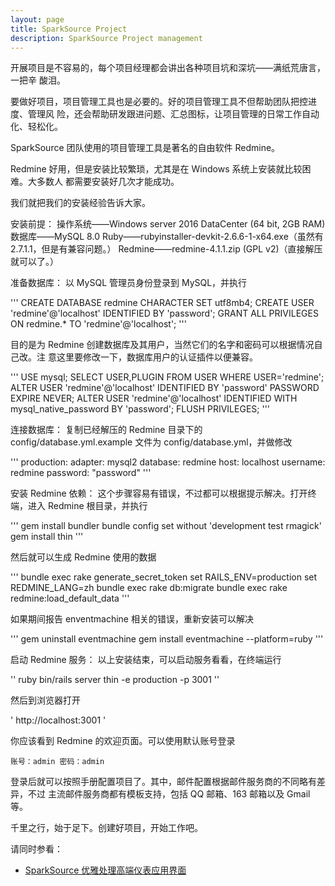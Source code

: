 ```yaml
---
layout: page
title: SparkSource Project
description: SparkSource Project management
---
```


开展项目是不容易的，每个项目经理都会讲出各种项目坑和深坑——满纸荒唐言，一把辛
酸泪。

要做好项目，项目管理工具也是必要的。好的项目管理工具不但帮助团队把控进度、管理风
险，还会帮助研发跟进问题、汇总图标，让项目管理的日常工作自动化、轻松化。

SparkSource 团队使用的项目管理工具是著名的自由软件 Redmine。

Redmine 好用，但是安装比较繁琐，尤其是在 Windows 系统上安装就比较困难。大多数人
都需要安装好几次才能成功。

我们就把我们的安装经验告诉大家。

安装前提：
操作系统——Windows server 2016 DataCenter (64 bit, 2GB RAM)
数据库——MySQL 8.0
Ruby——rubyinstaller-devkit-2.6.6-1-x64.exe（虽然有2.7.1.1，但是有兼容问题。）
Redmine——redmine-4.1.1.zip (GPL v2)（直接解压就可以了。）

准备数据库：
以 MySQL 管理员身份登录到 MySQL，并执行

'''
CREATE DATABASE redmine CHARACTER SET utf8mb4;
CREATE USER 'redmine'@'localhost' IDENTIFIED BY 'password';
GRANT ALL PRIVILEGES ON redmine.* TO 'redmine'@'localhost';
'''

目的是为 Redmine 创建数据库及其用户，当然它们的名字和密码可以根据情况自己改。注
意这里要修改一下，数据库用户的认证插件以便兼容。

'''
USE mysql;
SELECT USER,PLUGIN FROM USER WHERE USER='redmine';
ALTER USER 'redmine'@'localhost' IDENTIFIED BY 'password' PASSWORD EXPIRE NEVER;
ALTER USER 'redmine'@'localhost' IDENTIFIED WITH mysql_native_password BY 'password';
FLUSH PRIVILEGES;
'''

连接数据库：
复制已经解压的 Redmine 目录下的 config/database.yml.example 文件为
config/database.yml，并做修改

'''
  production:
  adapter: mysql2
  database: redmine
  host: localhost
  username: redmine
  password: "password"
'''

安装 Redmine 依赖：
这个步骤容易有错误，不过都可以根据提示解决。打开终端，进入
Redmine 根目录，并执行

'''
gem install bundler
bundle config set without 'development test rmagick'
gem install thin
'''

然后就可以生成 Redmine 使用的数据

'''
bundle exec rake generate_secret_token
set RAILS_ENV=production
set REDMINE_LANG=zh
bundle exec rake db:migrate
bundle exec rake redmine:load_default_data
'''

如果期间报告 enventmachine 相关的错误，重新安装可以解决

'''
gem uninstall eventmachine
gem install eventmachine --platform=ruby
'''

启动 Redmine 服务：
以上安装结束，可以启动服务看看，在终端运行

''
ruby bin/rails server thin -e production -p 3001
''

然后到浏览器打开

'
http://localhost:3001
'

你应该看到 Redmine 的欢迎页面。可以使用默认账号登录

`
账号：admin
密码：admin
`

登录后就可以按照手册配置项目了。其中，邮件配置根据邮件服务商的不同略有差异，不过
主流邮件服务商都有模板支持，包括 QQ 邮箱、163 邮箱以及 Gmail 等。

千里之行，始于足下。创建好项目，开始工作吧。

请同时参看：
 - [SparkSource 优雅处理高端仪表应用界面](SparkSource_优雅处理高端仪表应用界面.html)
